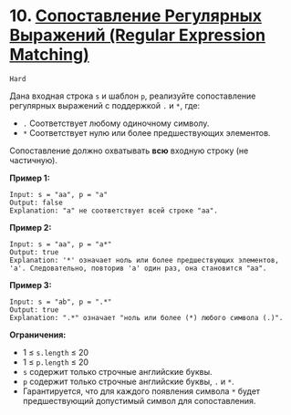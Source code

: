 # 10. [Сопоставление Регулярных Выражений (Regular Expression Matching)](https://leetcode.com/problems/regular-expression-matching/description/)

`Hard`

Дана входная строка `s` и шаблон `p`, реализуйте сопоставление регулярных выражений с поддержкой `.` и `*`, где:

*   `.` Соответствует любому одиночному символу.
*   `*` Соответствует нулю или более предшествующих элементов.

Сопоставление должно охватывать **всю** входную строку (не частичную).

**Пример 1:**
```
Input: s = "aa", p = "a"
Output: false
Explanation: "a" не соответствует всей строке "aa".
```

**Пример 2:**
```
Input: s = "aa", p = "a*"
Output: true
Explanation: '*' означает ноль или более предшествующих элементов, 'a'. Следовательно, повторив 'a' один раз, она становится "aa".
```

**Пример 3:**
```
Input: s = "ab", p = ".*"
Output: true
Explanation: ".*" означает "ноль или более (*) любого символа (.)".
```

**Ограничения:**

*   1 ≤ `s.length` ≤ 20
*   1 ≤ `p.length` ≤ 20
*   `s` содержит только строчные английские буквы.
*   `p` содержит только строчные английские буквы, `.` и `*`.
*   Гарантируется, что для каждого появления символа `*` будет предшествующий допустимый символ для сопоставления.